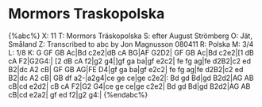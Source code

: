 # Mormors Traskopolska

{%abc%}
X: 11
T: Mormors Träskopolska
S: efter August Strömberg
O: Jät, Småland
Z: Transcribed to abc by Jon Magnusson 080411
R: Polska
M: 3/4
L: 1/8
K: G
GF GB Ac|Bd c2e2|dB cA BG|AF G2D2|
GF GB Ac|Bd c2e2|[1 dB cA F2|G2G4:|
[2 dB cA f2|g2 g4|]gf ga ba|gf e2c2|
fe fg ag|fe d2B2|c2 ed B2|dc A2 cB|
GF GB AG|FE D4|gf ga ba|gf e2c2|
fe fg ag|fe d2B2|c2 ed B2|dc A2 cB|
GB df a2-|a2g4|ce ge ce|ge c2e2|:
Bd gd Bd|gd B2d2|AG AB cB|cd e2d2|
cB cA F2|G2 G4|ce ge ce|ge c2e2|
Bd gd Bd|gd B2d2|AG AB cB|cd e2a2|
gf ed f2|g2 g4:|
{%endabc%}

